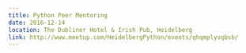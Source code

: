 ```yaml
---
title: Python Peer Mentoring
date: 2016-12-14
location: The Dubliner Hotel & Irish Pub, Heidelberg
link: http://www.meetup.com/HeidelbergPython/events/qhqmplyvqbsb/
---
```


